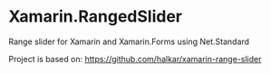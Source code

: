 # Xamarin.RangedSlider
Range slider for Xamarin and Xamarin.Forms using Net.Standard

Project is based on:
https://github.com/halkar/xamarin-range-slider
